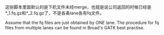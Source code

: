 这些脚本里面默认的是下机文件未经merge，也就是说公司返回的时候已经是*_1.fq.gz和*_2.fq.gz了，不是各条lane各有fq文件。    


Assume that the fq files are just obtained by _ONE_ lane. The procedure for fq files from multiple lanes can be found in Broad's GATK best practise.

